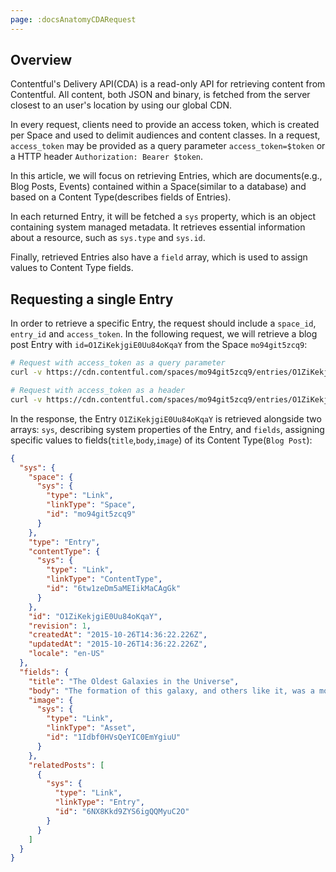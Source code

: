 ```yaml
---
page: :docsAnatomyCDARequest
---
```


## Overview

Contentful's Delivery API(CDA) is a read-only API for retrieving content from Contentful. All content, both JSON and binary, is fetched from the server closest to an user's location by using our global CDN.

In every request, clients need to provide an access token, which is created per Space and used to delimit audiences and content classes. In a request, `access_token` may be provided as a query parameter `access_token=$token` or a HTTP header `Authorization: Bearer $token`.

In this article, we will focus on retrieving Entries, which are documents(e.g., Blog Posts, Events) contained within a Space(similar to a database) and based on a Content Type(describes fields of Entries). 

In each returned Entry, it will be fetched a `sys` property, which is an object containing system managed metadata. It retrieves essential information about a resource, such as `sys.type` and `sys.id`. 

Finally, retrieved Entries also have a `field` array, which is used to assign values to Content Type fields.

## Requesting a single Entry

In order to retrieve a specific Entry, the request should include a `space_id`, `entry_id` and `access_token`. In the following request, we will retrieve a blog post Entry with `id=O1ZiKekjgiE0Uu84oKqaY` from the Space `mo94git5zcq9`:

~~~ bash
# Request with access_token as a query parameter
curl -v https://cdn.contentful.com/spaces/mo94git5zcq9/entries/O1ZiKekjgiE0Uu84oKqaY?access_token=b933b531a7f37efbfc68838d24b416ddb3d53ea16377606045d3bfcdf705b0fb

# Request with access_token as a header
curl -v https://cdn.contentful.com/spaces/mo94git5zcq9/entries/O1ZiKekjgiE0Uu84oKqaY -H 'Authorization: Bearer b933b531a7f37efbfc68838d24b416ddb3d53ea16377606045d3bfcdf705b0fb'
~~~

In the response, the Entry `O1ZiKekjgiE0Uu84oKqaY` is retrieved alongside two arrays: `sys`, describing system properties of the Entry, and `fields`, assigning specific values to fields(`title`,`body`,`image`) of its Content Type(`Blog Post`):

~~~ json
{
  "sys": {
    "space": {
      "sys": {
        "type": "Link",
        "linkType": "Space",
        "id": "mo94git5zcq9"
      }
    },
    "type": "Entry",
    "contentType": {
      "sys": {
        "type": "Link",
        "linkType": "ContentType",
        "id": "6tw1zeDm5aMEIikMaCAgGk"
      }
    },
    "id": "O1ZiKekjgiE0Uu84oKqaY",
    "revision": 1,
    "createdAt": "2015-10-26T14:36:22.226Z",
    "updatedAt": "2015-10-26T14:36:22.226Z",
    "locale": "en-US"
  },
  "fields": {
    "title": "The Oldest Galaxies in the Universe",
    "body": "The formation of this galaxy, and others like it, was a momentous event in cosmic evolution. This galaxy and its brethren helped to ...",
    "image": {
      "sys": {
        "type": "Link",
        "linkType": "Asset",
        "id": "1Idbf0HVsQeYIC0EmYgiuU"
      }
    },
    "relatedPosts": [
      {
        "sys": {
          "type": "Link",
          "linkType": "Entry",
          "id": "6NX8Kkd9ZYS6igQQMyuC2O"
        }
      }
    ]
  }
}
~~~





